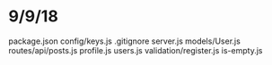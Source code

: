 # 9/9/18
package.json
config/keys.js
.gitignore
server.js
models/User.js
routes/api/posts.js
           profile.js
           users.js
validation/register.js
           is-empty.js
